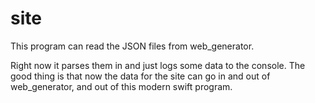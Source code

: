 # site
This program can read the JSON files from web_generator.

Right now it parses them in and just logs some data to the console. The good thing is that now the data for the site can go in and out of web_generator, and out of this modern swift program.
